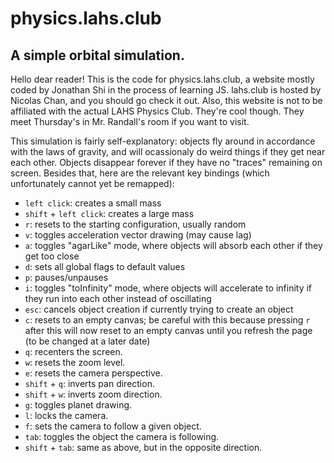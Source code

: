 # physics.lahs.club
## A simple orbital simulation.

Hello dear reader! This is the code for physics.lahs.club, a website mostly coded by Jonathan Shi in the process of learning JS. lahs.club is hosted by Nicolas Chan, and you should go check it out.
Also, this website is not to be affiliated with the actual LAHS Physics Club. They're cool though. They meet Thursday's in Mr. Randall's room if you want to visit.

This simulation is fairly self-explanatory: objects fly around in accordance with the laws of gravity, and will ocassionaly do weird things if they get near each other. Objects disappear forever if they have no "traces" remaining on screen. Besides that, here are the relevant key bindings (which unfortunately cannot yet be remapped):
- `left click`: creates a small mass
- `shift` + `left click`: creates a large mass
- `r`: resets to the starting configuration, usually random
- `v`: toggles acceleration vector drawing (may cause lag)
- `a`: toggles "agarLike" mode, where objects will absorb each other if they get too close
- `d`: sets all global flags to default values
- `p`: pauses/unpauses
- `i`: toggles "toInfinity" mode, where objects will accelerate to infinity if they run into each other instead of oscillating
- `esc`: cancels object creation if currently trying to create an object
- `c`: resets to an empty canvas; be careful with this because pressing `r` after this will now reset to an empty canvas until you refresh the page (to be changed at a later date)
- `q`: recenters the screen.
- `w`: resets the zoom level.
- `e`: resets the camera perspective.
- `shift` + `q`: inverts pan direction.
- `shift` + `w`: inverts zoom direction.
- `g`: toggles planet drawing.
- `l`: locks the camera.
- `f`: sets the camera to follow a given object.
- `tab`: toggles the object the camera is following.
- `shift` + `tab`: same as above, but in the opposite direction.